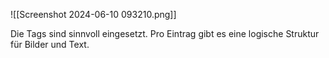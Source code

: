 ![[Screenshot 2024-06-10 093210.png]]

Die Tags sind sinnvoll eingesetzt. Pro Eintrag gibt es eine logische Struktur für Bilder und Text.
